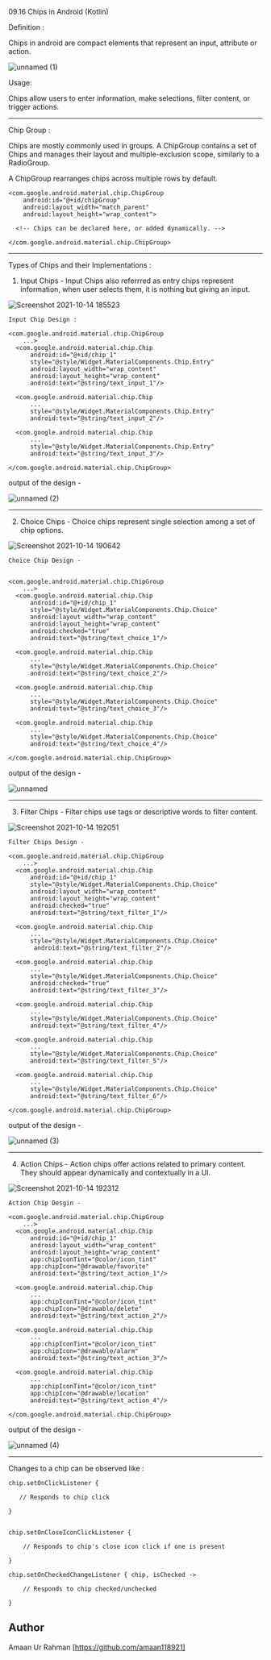 09.16 Chips in Android (Kotlin)


Definition : 

Chips in android are compact elements that represent an input, attribute or action.


![unnamed (1)](https://user-images.githubusercontent.com/74188230/137326089-b35785e9-235a-42c3-9fbd-f45042dfbc2a.png)



Usage:

Chips allow users to enter information, make selections, filter content, or trigger actions.




____________________________________________________________________________________________________________________________________________________________________________________



Chip Group :

Chips are mostly commonly used in groups.  A ChipGroup contains a set of Chips and manages their layout and multiple-exclusion scope, similarly to a RadioGroup.


A ChipGroup rearranges chips across multiple rows by default.


    <com.google.android.material.chip.ChipGroup
        android:id="@+id/chipGroup"
        android:layout_width="match_parent"
        android:layout_height="wrap_content">

      <!-- Chips can be declared here, or added dynamically. -->

    </com.google.android.material.chip.ChipGroup>


----------------------------------------------------------------------------------------------------------------------


Types of Chips and their Implementations : 




1) Input Chips - Input Chips also referrred as entry chips represent information, when user selects them, it is nothing but giving an input.


![Screenshot 2021-10-14 185523](https://user-images.githubusercontent.com/74188230/137326478-fa68a9bc-02bd-4500-b474-d5d38ee65242.png)


    Input Chip Design :

    <com.google.android.material.chip.ChipGroup
        ...>
      <com.google.android.material.chip.Chip
          android:id="@+id/chip_1"
          style="@style/Widget.MaterialComponents.Chip.Entry"
          android:layout_width="wrap_content"
          android:layout_height="wrap_content"
          android:text="@string/text_input_1"/>

      <com.google.android.material.chip.Chip
          ...
          style="@style/Widget.MaterialComponents.Chip.Entry"
          android:text="@string/text_input_2"/>

      <com.google.android.material.chip.Chip
          ...
          style="@style/Widget.MaterialComponents.Chip.Entry"
          android:text="@string/text_input_3"/>

    </com.google.android.material.chip.ChipGroup>



output of the design - 



![unnamed (2)](https://user-images.githubusercontent.com/74188230/137327743-469076c3-d5c8-46e7-9ab2-a541465d24bf.png)


---------------------------------------------------------------------------------------------------------------------


2) Choice Chips - Choice chips represent single selection among a set of chip options.


![Screenshot 2021-10-14 190642](https://user-images.githubusercontent.com/74188230/137328629-edc6bfec-7abf-44d1-8cc2-f09299af59c2.png)


    Choice Chip Design - 


    <com.google.android.material.chip.ChipGroup
        ...>
      <com.google.android.material.chip.Chip
          android:id="@+id/chip_1"
          style="@style/Widget.MaterialComponents.Chip.Choice"
          android:layout_width="wrap_content"
          android:layout_height="wrap_content"
          android:checked="true"
          android:text="@string/text_choice_1"/>

      <com.google.android.material.chip.Chip
          ...
          style="@style/Widget.MaterialComponents.Chip.Choice"
          android:text="@string/text_choice_2"/>

      <com.google.android.material.chip.Chip
          ...
          style="@style/Widget.MaterialComponents.Chip.Choice"
          android:text="@string/text_choice_3"/>

      <com.google.android.material.chip.Chip
          ...
          style="@style/Widget.MaterialComponents.Chip.Choice"
          android:text="@string/text_choice_4"/>

    </com.google.android.material.chip.ChipGroup>


output of the design - 


![unnamed](https://user-images.githubusercontent.com/74188230/137329338-4b225412-d1ff-4d4e-8c23-e3a925ea69d1.png)


---------------------------------------------------------------------------------------------------------------------



3) Filter Chips - Filter chips use tags or descriptive words to filter content.

![Screenshot 2021-10-14 192051](https://user-images.githubusercontent.com/74188230/137330977-7f24edab-78e4-4bf9-9ca6-e576e7e99513.png)



    Filter Chips Design - 

    <com.google.android.material.chip.ChipGroup
        ...>
      <com.google.android.material.chip.Chip
          android:id="@+id/chip_1"
          style="@style/Widget.MaterialComponents.Chip.Choice"
          android:layout_width="wrap_content"
          android:layout_height="wrap_content"
          android:checked="true"
          android:text="@string/text_filter_1"/>

      <com.google.android.material.chip.Chip
          ...
          style="@style/Widget.MaterialComponents.Chip.Choice"
           android:text="@string/text_filter_2"/>

      <com.google.android.material.chip.Chip
          ...
          style="@style/Widget.MaterialComponents.Chip.Choice"
          android:checked="true"
          android:text="@string/text_filter_3"/>

      <com.google.android.material.chip.Chip
          ...
          style="@style/Widget.MaterialComponents.Chip.Choice"
          android:text="@string/text_filter_4"/>

      <com.google.android.material.chip.Chip
          ...
          style="@style/Widget.MaterialComponents.Chip.Choice"
          android:text="@string/text_filter_5"/>

      <com.google.android.material.chip.Chip
          ...
          style="@style/Widget.MaterialComponents.Chip.Choice"
          android:text="@string/text_filter_6"/>

    </com.google.android.material.chip.ChipGroup>


output of the design - 


![unnamed (3)](https://user-images.githubusercontent.com/74188230/137330569-0b87390f-2dd1-465b-aeb6-eb83be5428a8.png)


-----------------------------------------------------------------------------------------------------------------------


4) Action Chips - Action chips offer actions related to primary content. They should appear dynamically and contextually in a UI.



![Screenshot 2021-10-14 192312](https://user-images.githubusercontent.com/74188230/137331409-69d00338-fb15-427d-af22-f66d5c18678e.png)


    Action Chip Desgin - 

    <com.google.android.material.chip.ChipGroup
        ...>
      <com.google.android.material.chip.Chip
          android:id="@+id/chip_1"
          android:layout_width="wrap_content"
          android:layout_height="wrap_content"
          app:chipIconTint="@color/icon_tint"
          app:chipIcon="@drawable/favorite"
          android:text="@string/text_action_1"/>

      <com.google.android.material.chip.Chip
          ...
          app:chipIconTint="@color/icon_tint"
          app:chipIcon="@drawable/delete"
          android:text="@string/text_action_2"/>

      <com.google.android.material.chip.Chip
          ...
          app:chipIconTint="@color/icon_tint"
          app:chipIcon="@drawable/alarm"
          android:text="@string/text_action_3"/>

      <com.google.android.material.chip.Chip
          ...
          app:chipIconTint="@color/icon_tint"
          app:chipIcon="@drawable/location"
          android:text="@string/text_action_4"/>

    </com.google.android.material.chip.ChipGroup>



output of the design - 


![unnamed (4)](https://user-images.githubusercontent.com/74188230/137331703-36cbd827-2b5f-4406-bf56-cbe5e9faa4c9.png)


------------------------------------------------------------------------------------------------------------------------



Changes to a chip can be observed like : 


    chip.setOnClickListener {
    
       // Responds to chip click
    
    }
    

    chip.setOnCloseIconClickListener {
    
        // Responds to chip's close icon click if one is present
    
    }

    chip.setOnCheckedChangeListener { chip, isChecked ->
    
        // Responds to chip checked/unchecked
    
    }





## Author

  Amaan Ur Rahman [https://github.com/amaan118921]





